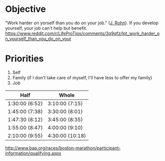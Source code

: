 # Objective

"Work harder on yorself than you do on your job." ([J. Rohn](https://www.youtube.com/watch?v=JfA-qNWLBHo)). If you develop yourself, your job can't help but benefit.
https://www.reddit.com/r/LifeProTips/comments/3q9qfz/lpt_work_harder_on_yourself_than_you_do_on_your

# Priorities
1. Self
2. Family (if I don't take care of myself, I'll have less to offer my family)
3. Job

| Half | Whole |
|------|-------|
| 1:30:00 (6:52) | 3:10:00 (7:15) |
| 1:45:00 (7:38) | 3:30:00 (8:01) |
| 1:47:30 (8:12) | 3:45:00 (8:35) |
| 1:55:00 (8:47) | 4:00:00 (9:10) |
| 2:10:00 (9:55) | 4:30:00 (10:18) |


http://www.baa.org/races/boston-marathon/participant-information/qualifying.aspx
